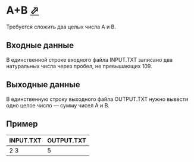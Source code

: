 ﻿# A+B [⬀](https://acmp.ru/index.asp?main=task&id_task=1)

Требуется сложить два целых числа А и В.

## Входные данные

В единственной строке входного файла INPUT.TXT записано два натуральных числа через пробел, не превышающих 109.

## Выходные данные

В единственную строку выходного файла OUTPUT.TXT нужно вывести одно целое число — сумму чисел А и В.

## Пример


| INPUT.TXT |OUTPUT.TXT|
|-----------|----------|
|2 3        |5         |

